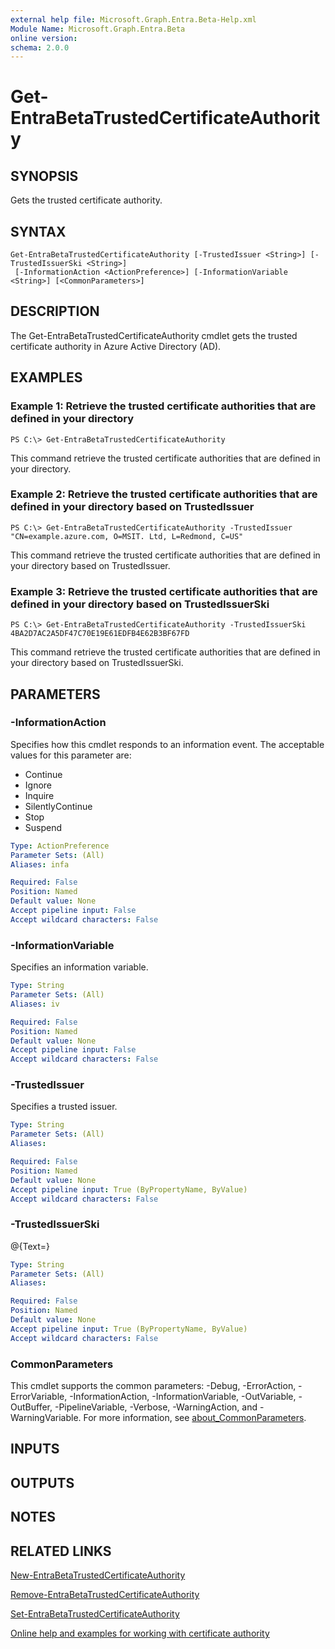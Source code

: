```yaml
---
external help file: Microsoft.Graph.Entra.Beta-Help.xml
Module Name: Microsoft.Graph.Entra.Beta
online version:
schema: 2.0.0
---
```


# Get-EntraBetaTrustedCertificateAuthority

## SYNOPSIS
Gets the trusted certificate authority.

## SYNTAX

```
Get-EntraBetaTrustedCertificateAuthority [-TrustedIssuer <String>] [-TrustedIssuerSki <String>]
 [-InformationAction <ActionPreference>] [-InformationVariable <String>] [<CommonParameters>]
```

## DESCRIPTION
The Get-EntraBetaTrustedCertificateAuthority cmdlet gets the trusted certificate authority in Azure Active Directory (AD).

## EXAMPLES

### Example 1: Retrieve the trusted certificate authorities that are defined in your directory
```
PS C:\> Get-EntraBetaTrustedCertificateAuthority
```

This command retrieve the trusted certificate authorities that are defined in your directory.

### Example 2: Retrieve the trusted certificate authorities that are defined in your directory based on TrustedIssuer
```
PS C:\> Get-EntraBetaTrustedCertificateAuthority -TrustedIssuer "CN=example.azure.com, O=MSIT. Ltd, L=Redmond, C=US"
```

This command retrieve the trusted certificate authorities that are defined in your directory based on TrustedIssuer.

### Example 3: Retrieve the trusted certificate authorities that are defined in your directory based on TrustedIssuerSki
```
PS C:\> Get-EntraBetaTrustedCertificateAuthority -TrustedIssuerSki 4BA2D7AC2A5DF47C70E19E61EDFB4E62B3BF67FD
```

This command retrieve the trusted certificate authorities that are defined in your directory based on TrustedIssuerSki.

## PARAMETERS

### -InformationAction
Specifies how this cmdlet responds to an information event.
The acceptable values for this parameter are:

- Continue
- Ignore
- Inquire
- SilentlyContinue
- Stop
- Suspend

```yaml
Type: ActionPreference
Parameter Sets: (All)
Aliases: infa

Required: False
Position: Named
Default value: None
Accept pipeline input: False
Accept wildcard characters: False
```

### -InformationVariable
Specifies an information variable.

```yaml
Type: String
Parameter Sets: (All)
Aliases: iv

Required: False
Position: Named
Default value: None
Accept pipeline input: False
Accept wildcard characters: False
```

### -TrustedIssuer
Specifies a trusted issuer.

```yaml
Type: String
Parameter Sets: (All)
Aliases:

Required: False
Position: Named
Default value: None
Accept pipeline input: True (ByPropertyName, ByValue)
Accept wildcard characters: False
```

### -TrustedIssuerSki
@{Text=}

```yaml
Type: String
Parameter Sets: (All)
Aliases:

Required: False
Position: Named
Default value: None
Accept pipeline input: True (ByPropertyName, ByValue)
Accept wildcard characters: False
```

### CommonParameters
This cmdlet supports the common parameters: -Debug, -ErrorAction, -ErrorVariable, -InformationAction, -InformationVariable, -OutVariable, -OutBuffer, -PipelineVariable, -Verbose, -WarningAction, and -WarningVariable. For more information, see [about_CommonParameters](https://go.microsoft.com/fwlink/?LinkID=113216).

## INPUTS

## OUTPUTS

## NOTES

## RELATED LINKS

[New-EntraBetaTrustedCertificateAuthority]()

[Remove-EntraBetaTrustedCertificateAuthority]()

[Set-EntraBetaTrustedCertificateAuthority]()

[Online help and examples for working with certificate authority](https://azure.microsoft.com/en-us/documentation/articles/active-directory-certificate-based-authentication-ios/)


